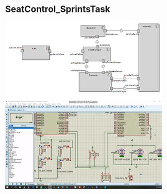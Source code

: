# SeatControl_SprintsTask


![](https://github.com/EbrahimHamouda/SeatControl_SprintsTask/blob/master/SeatControl_SWCs.PNG)
![](https://github.com/EbrahimHamouda/SeatControl_SprintsTask/blob/master/SeatConrol_Simulation.gif)
